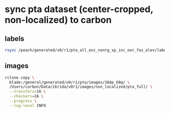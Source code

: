 # sync pta dataset (center-cropped, non-localized) to carbon
## labels
```bash
rsync /peach/generated/v0/r1/pta_all_exc_nonrg_sp_inc_oor_fas_elev/labels.h5 carbon@carbon:/Users/carbon/Data/ibrida/v0r1/labels/pta_all_exc_nonrg_sp_inc_oor_fas_elev/labels.h5
```
## images
```bash
rclone copy \
  blade:/general/generated/v0/r1/pta/images/384p_60q/ \
  /Users/carbon/Data/ibrida/v0r1/images/non_localized/pta_full/ \
  --transfers=16 \
  --checkers=16 \
  --progress \
  --log-level INFO
```
